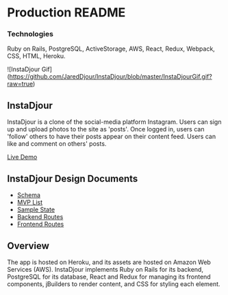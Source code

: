 # Production README

### Technologies
 Ruby on Rails, PostgreSQL, ActiveStorage, AWS, React, Redux, Webpack, CSS, HTML, Heroku.

![InstaDjour Gif] (https://github.com/JaredDjour/InstaDjour/blob/master/InstaDjourGif.gif?raw=true)

<!-- ![InstaDjour Sign Up](https://raw.githubusercontent.com/JaredDjour/InstaDjour/master/Screen%20Shot%202019-06-07%20at%2010.34.39%20AM.png)

![Log in](https://github.com/JaredDjour/InstaDjour/blob/master/Screen%20Shot%202019-06-07%20at%2010.49.57%20AM.png?raw=true)

![Content Page](https://github.com/JaredDjour/InstaDjour/blob/master/Screen%20Shot%202019-06-07%20at%2010.35.16%20AM.png?raw=true) -->


## InstaDjour
  InstaDjour is a clone of the social-media platform Instagram. Users can sign up and upload photos to the site as 'posts'. Once logged in, users can 'follow' others to have their posts appear on their content feed. Users can like and comment on others' posts.

[Live Demo](https://instadjour.herokuapp.com/#/)

## InstaDjour Design Documents
 * [Schema](https://github.com/JaredDjour/InstaDjour/wiki/Schema)
 * [MVP List](https://github.com/JaredDjour/InstaDjour/wiki/MVP-List)
 * [Sample State](https://github.com/JaredDjour/InstaDjour/wiki/Sample-State)
 * [Backend Routes](https://github.com/JaredDjour/InstaDjour/wiki/Backend-Routes)
 * [Frontend Routes](https://github.com/JaredDjour/InstaDjour/wiki/Frontend-Routes)



## Overview 
The app is hosted on Heroku, and its assets are hosted on Amazon Web Services (AWS). InstaDjour implements Ruby on Rails for its backend, PostgreSQL for its database, React and Redux for managing its frontend components, jBuilders to render content, and CSS for styling each element.
